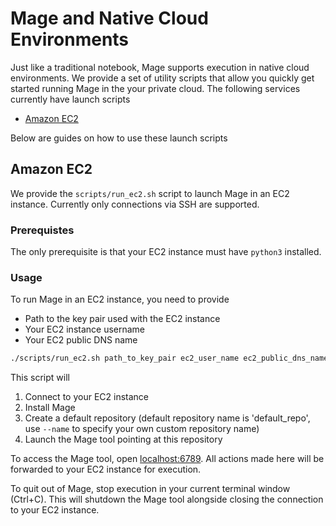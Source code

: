 # Mage and Native Cloud Environments
Just like a traditional notebook, Mage supports execution in native cloud environments. We provide a set of utility scripts that allow you quickly get started running Mage in the your private cloud. The following services currently have launch scripts
- [Amazon EC2](#ec2)

Below are guides on how to use these launch scripts
## Amazon EC2
We provide the `scripts/run_ec2.sh` script to launch Mage in an EC2 instance. Currently only connections via SSH are supported.

### Prerequistes
The only prerequisite is that your EC2 instance must have `python3` installed.

### Usage
To run Mage in an EC2 instance, you need to provide
- Path to the key pair used with the EC2 instance
- Your EC2 instance username
- Your EC2 public DNS name

```bash
./scripts/run_ec2.sh path_to_key_pair ec2_user_name ec2_public_dns_name [--name custom_repo_name]
```
This script will
1. Connect to your EC2 instance
2. Install Mage
3. Create a default repository (default repository name is 'default_repo', use `--name` to specify your own custom repository name)
4. Launch the Mage tool pointing at this repository

To access the Mage tool, open [localhost:6789](http://localhost:6789). All actions made here will be forwarded to your EC2 instance for execution.

To quit out of Mage, stop execution in your current terminal window (Ctrl+C). This will shutdown the Mage tool alongside closing the connection to your EC2 instance.